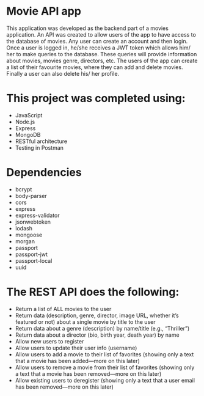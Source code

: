 # Movie API app

This application was developed as the backend part of a movies application. An API was created to allow users of the app to have access to the database of movies. Any user can create an account and then login. Once a user is logged in, he/she receives a JWT token which allows him/ her to make queries to the database. These queries will provide information about movies, movies genre, directors, etc. The users of the app can create a list of their favourite movies, where they can add and delete movies. Finally a user can also delete his/ her profile.

# This project was completed using:

- JavaScript
- Node.js
- Express
- MongoDB
- RESTful architecture
- Testing in Postman


# Dependencies

- bcrypt
- body-parser
- cors
- express
- express-validator
- jsonwebtoken
- lodash
- mongoose
- morgan
- passport
- passport-jwt
- passport-local
- uuid

# The REST API does the following:

- Return a list of ALL movies to the user
- Return data (description, genre, director, image URL, whether it’s featured or not) about a single movie by title to the user
- Return data about a genre (description) by name/title (e.g., “Thriller”)
- Return data about a director (bio, birth year, death year) by name
- Allow new users to register
- Allow users to update their user info (username)
- Allow users to add a movie to their list of favorites (showing only a text that a movie has been added—more on this later)
- Allow users to remove a movie from their list of favorites (showing only a text that a movie has been removed—more on this later)
- Allow existing users to deregister (showing only a text that a user email has been removed—more on this later)
